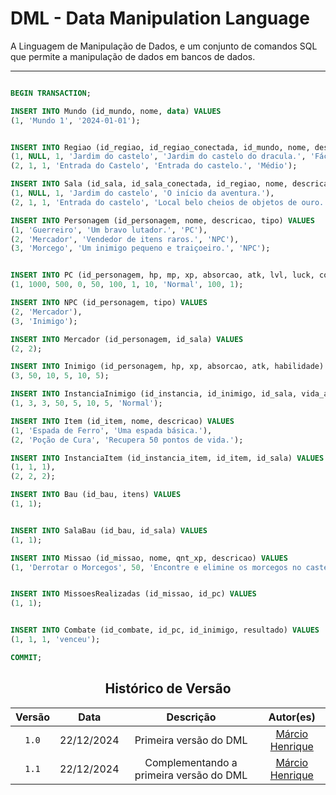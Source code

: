 # DML - Data Manipulation Language

A Linguagem de Manipulação de Dados, e um conjunto de comandos SQL que permite a manipulação de dados em bancos de dados.

----

```sql

BEGIN TRANSACTION;

INSERT INTO Mundo (id_mundo, nome, data) VALUES 
(1, 'Mundo 1', '2024-01-01');


INSERT INTO Regiao (id_regiao, id_regiao_conectada, id_mundo, nome, descricao, dificuldade) VALUES 
(1, NULL, 1, 'Jardim do castelo', 'Jardim do castelo do dracula.', 'Fácil'),
(2, 1, 1, 'Entrada do Castelo', 'Entrada do castelo.', 'Médio');

INSERT INTO Sala (id_sala, id_sala_conectada, id_regiao, nome, descricao) VALUES 
(1, NULL, 1, 'Jardim do castelo', 'O início da aventura.'),
(2, 1, 1, 'Entrada do castelo', 'Local belo cheios de objetos de ouro.');

INSERT INTO Personagem (id_personagem, nome, descricao, tipo) VALUES 
(1, 'Guerreiro', 'Um bravo lutador.', 'PC'),
(2, 'Mercador', 'Vendedor de itens raros.', 'NPC'),
(3, 'Morcego', 'Um inimigo pequeno e traiçoeiro.', 'NPC');


INSERT INTO PC (id_personagem, hp, mp, xp, absorcao, atk, lvl, luck, combat_status, coins, id_sala) VALUES 
(1, 1000, 500, 0, 50, 100, 1, 10, 'Normal', 100, 1);

INSERT INTO NPC (id_personagem, tipo) VALUES 
(2, 'Mercador'),
(3, 'Inimigo');

INSERT INTO Mercador (id_personagem, id_sala) VALUES 
(2, 2);

INSERT INTO Inimigo (id_personagem, hp, xp, absorcao, atk, habilidade) VALUES 
(3, 50, 10, 5, 10, 5);

INSERT INTO InstanciaInimigo (id_instancia, id_inimigo, id_sala, vida_atual, absorcao, atk, habilidade, combat_status) VALUES 
(1, 3, 3, 50, 5, 10, 5, 'Normal');

INSERT INTO Item (id_item, nome, descricao) VALUES 
(1, 'Espada de Ferro', 'Uma espada básica.'),
(2, 'Poção de Cura', 'Recupera 50 pontos de vida.');

INSERT INTO InstanciaItem (id_instancia_item, id_item, id_sala) VALUES 
(1, 1, 1),
(2, 2, 2);

INSERT INTO Bau (id_bau, itens) VALUES 
(1, 1);


INSERT INTO SalaBau (id_bau, id_sala) VALUES 
(1, 1);

INSERT INTO Missao (id_missao, nome, qnt_xp, descricao) VALUES 
(1, 'Derrotar o Morcegos', 50, 'Encontre e elimine os morcegos no castelo.');


INSERT INTO MissoesRealizadas (id_missao, id_pc) VALUES 
(1, 1);


INSERT INTO Combate (id_combate, id_pc, id_inimigo, resultado) VALUES 
(1, 1, 1, 'venceu');

COMMIT;
```

<center>

## Histórico de Versão
| Versão | Data | Descrição | Autor(es) |
| :-: | :-: | :-: | :-: | 
| `1.0`  | 22/12/2024 | Primeira versão do DML | [Márcio Henrique](https://github.com/DeM4rcio)  |
| `1.1`  | 22/12/2024 | Complementando a primeira versão do DML | [Márcio Henrique](https://github.com/DeM4rcio)  |

</center>

